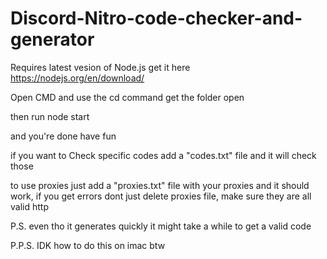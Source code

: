 # Discord-Nitro-code-checker-and-generator
Requires latest vesion of Node.js get it here https://nodejs.org/en/download/

Open CMD and use the cd command get the folder open

then run node start

and you're done have fun

if you want to Check specific codes add a "codes.txt" file and it will check those

to use proxies just add a "proxies.txt" file with your proxies and it should work, if you get errors dont just delete proxies file, make sure they are all valid http



P.S. even tho it generates quickly it might take a while to get a valid code

P.P.S. IDK how to do this on imac btw
